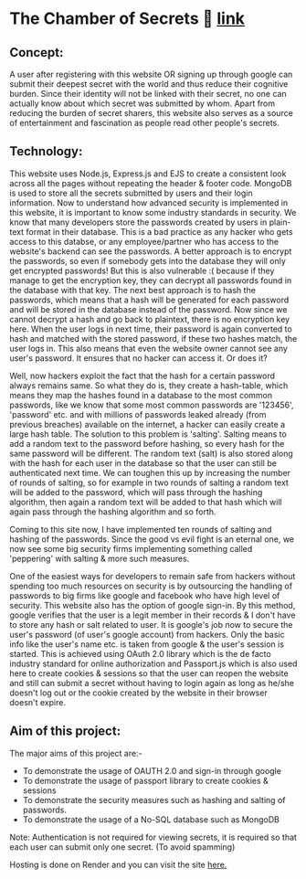 # The Chamber of Secrets :closed_lock_with_key: [link](https://secrets-bfg5.onrender.com) #

## Concept: ##
A user after registering with this website OR signing up through google can submit their deepest secret with the world and thus reduce their cognitive burden. Since their identity will not be linked with their secret, no one can actually know about which secret was submitted by whom. Apart from reducing the burden of secret sharers, this website also serves as a source of entertainment and fascination as people read other people's secrets.

## Technology: ##
This website uses Node.js, Express.js and EJS to create a consistent look across all the pages without repeating the header & footer code. MongoDB is used to store all the secrets submitted by users and their login information. Now to understand how advanced security is implemented in this website, it is important to know some industry standards in security. We know that many developers store the passwords created by users in plain-text format in their database. This is a bad practice as any hacker who gets access to this databse, or any employee/partner who has access to the website's backend can see the passwords. A better approach is to encrypt the passwords, so even if somebody gets into the database they will only get encrypted passwords! But this is also vulnerable :( because if they manage to get the encryption key, they can decrypt all passwords found in the database with that key. The next best approach is to hash the passwords, which means that a hash will be generated for each password and will be stored in the database instead of the password. Now since we cannot decrypt a hash and go back to plaintext, there is no encryption key here. When the user logs in next time, their password is again converted to hash and matched with the stored password, if these two hashes match, the user logs in. This also means that even the website owner cannot see any user's password. It ensures that no hacker can access it. Or does it?

Well, now hackers exploit the fact that the hash for a certain password always remains same. So what they do is, they create a hash-table, which means they map the hashes found in a database to the most common passwords, like we know that some most common passwords are '123456', 'password' etc. and with millions of passwords leaked already (from previous breaches) available on the internet, a hacker can easily create a large hash table. The solution to this problem is 'salting'. Salting means to add a random text to the password before hashing, so every hash for the same password will be different. The random text (salt) is also stored along with the hash for each user in the database so that the user can still be authenticated next time. We can toughen this up by increasing the number of rounds of salting, so for example in two rounds of salting a random text will be added to the password, which will pass through the hashing algorithm, then again a random text will be added to that hash which will again pass through the hashing algorithm and so forth.

Coming to this site now, I have implemented ten rounds of salting and hashing of the passwords. Since the good vs evil fight is an eternal one, we now see some big security firms implementing something called 'peppering' with salting & more such measures.

One of the easiest ways for developers to remain safe from hackers without spending too much resources on security is by outsourcing the handling of passwords to big firms like google and facebook who have high level of security. This website also has the option of google sign-in. By this method, google verifies that the user is a legit member in their records & I don't have to store any hash or salt related to user. It is google's job now to secure the user's password (of user's google account) from hackers. Only the basic info like the user's name etc. is taken from google & the user's session is started. This is achieved using OAuth 2.0 library which is the de facto industry standard for online authorization and Passport.js which is also used here to create cookies & sessions so that the user can reopen the website and still can submit a secret without having to login again as long as he/she doesn't log out or the cookie created by the website in their browser doesn't expire.


## Aim of this project: ##
The major aims of this project are:-
* To demonstrate the usage of OAUTH 2.0 and sign-in through google
* To demonstrate the usage of passport library to create cookies & sessions
* To demonstrate the security measures such as hashing and salting of passwords.
* To demonstrate the usage of a No-SQL database such as MongoDB

Note: Authentication is not required for viewing secrets, it is required so that each user can submit only one secret. (To avoid spamming)

Hosting is done on Render and you can visit the site [here.](https://secrets-bfg5.onrender.com)
